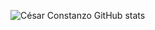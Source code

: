![César Constanzo GitHub stats](https://github-readme-stats.vercel.app/api?username=che36&theme=dark&show_icons=true)
